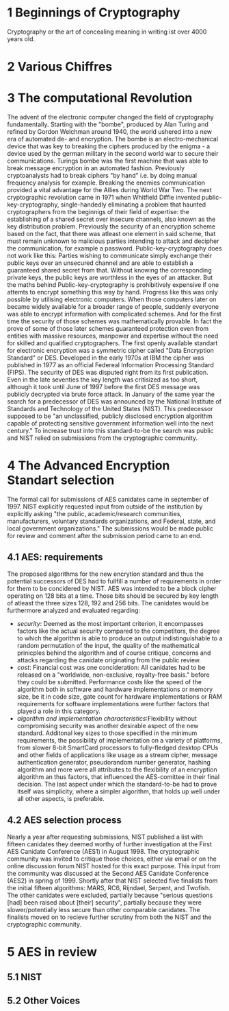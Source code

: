 # 1 Beginnings of Cryptography

Cryptography or the art of concealing meaning in writing ist over 4000 years old. 

# 2 Various Chiffres

# 3 The computational Revolution

The advent of the electronic computer changed the field of cryptography fundamentally. Starting with the "bombe", produced by Alan Turing and refined by Gordon Welchman around 1940, the world ushered into a new era of automated de- and encryption. 
The bombe is an electro-mechanical device that was key to breaking the ciphers produced by the enigma - a device used by the german military in the second world war to secure their communications. Turings bombe was the first machine that was able to break message encryption in an automated fashion. Previously cryptoanalysts had to break ciphers "by hand" i.e. by doing manual frequency analysis for example. Breaking the enemies communication provided a vital advantage for the Allies during World War Two.
The next cryptographic revolution came in 1971 when Whitfield Diffie invented public-key-cryptography, single-handedly eliminating a problem that haunted cryptographers from the beginnigs of their field of expertise: the establishing of a shared secret over insecure channels, also known as the key distribution problem. Previously the security of an encryption scheme based on the fact, that there was atleast one element in said scheme, that must remain unknown to malicious parties intending to attack and decipher the communication, for example a password. Public-key-cryptography does not work like this: Parties wishing to communicate simply exchange their public keys over an unsecured channel and are able to establish a guaranteed shared secret from that. Without knowing the corresponding private keys, the public keys are worthless in the eyes of an attacker. But the maths behind Public-key-cryptography is prohibitively expensive if one attemts to encrypt something this way by hand. Progress like this was only possible by utilising electronic computers.
When those computers later on became widely available for a broader range of people, suddenly everyone was able to encrypt information with complicated schemes. And for the first time the security of those schemes was mathematically provable. In fact the prove of some of those later schemes guaranteed protection even from entities with massive resources, manpower and expertise without the need for skilled and qualified cryptographers. 
The first openly available standart for electronic encryption was a symmetric cipher called "Data Encryption Standard" or DES. Developed in the early 1970s at IBM the cipher was published in 1977 as an official Federeal Information Processing Standard (FIPS). The security of DES was disputed right from its first publication. Even in the late seventies the key length was critisized as too short, although it took until June of 1997 before the first DES message was publicly decrypted via brute force attack. In January of the same year the search for a predecessor of DES was announced by the National Institute of Standards and Technology of the United States (NIST). This predecessor supposed to be "an unclassified, publicly disclosed encryption algorithm capable of protecting sensitive government information well into the next century." To increase trust into this standard-to-be the search was public and NIST relied on submissions from the cryptographic community. 

# 4 The Advanced Encryption Standart selection

The formal call for submissions of AES canidates came in september of 1997. NIST explicitly requested input from outside of the institution by explicitly asking "the public, academic/research communities, manufacturers, voluntary standards organizations, and Federal, state, and local government organizations." The submissions would be made public for review and comment after the submission period came to an end.

## 4.1 AES: requirements

The proposed algorithms for the new encrytion standard and thus the potential successors of DES had to fullfill a number of requirements in order for them to be concidered by NIST.
AES was intended to be a block cipher operating on 128 bits at a time. Those bits should be secured by key length of atleast the three sizes 128, 192 and 256 bits. 
The canidates would be furthermore analyzed and evaluated regarding:

* *security*: Deemed as the most important criterion, it encompasses factors like the actual security compared to the competitors, the degree to which the algorithm is able to produce an output indistinguishable to a random permutation of the input, the quality of the mathematical prinicples behind the algorithm and of course critique, concerns and attacks regarding the canidate originating from the public review.
* *cost*: Financial cost was one concideration: All canidates had to be released on a "worldwide, non-exclusive, royalty-free basis." before they could be submitted. Performance costs like the speed of the algorithm both in software and hardware implementations or memory size, be it in code size, gate count for hardware implementations or RAM requirements for software implementations were further factors that played a role in this category.
* *algorithm and implementation characteristics*:Flexibility without compromising security was another desirable aspect of the new standard. Additonal key sizes to those specified in the minimum requirements, the possibility of implementation on a variety of platforms, from slower 8-bit SmartCard processors to fully-fledged desktop CPUs and other fields of applications like usage as a stream cipher, message authentication generator, pseudorandom number generator, hashing algorithm and more were all attributes to the flexibility of an encryption algorithm an thus factors, that influenced the AES-comittee in their final decision. The last aspect under which the standard-to-be had to prove itself was simplicity, where a simpler algorithm, that holds up well under all other aspects, is preferable.

## 4.2 AES selection process

Nearly a year after requesting submissions, NIST published a list with fifteen canidates they deemed worthy of further investigation at the First AES Canidate Conference (AES1) in August 1998. The cryptographic community was invited to critique those choices, either via email or on the online discussion forum NIST hosted for this exact purpose. This input from the community was discussed at the Second AES Canidate Conference (AES2) in spring of 1999. Shortly after that NIST selected five finalists from the initial fifteen algorithms: MARS, RC6, Rijndael, Serpent, and Twofish.
The other canidates were excluded, partially because "serious questions \[had\] been raised about \[their\] security", partially because they were slower/potentially less secure than other comparable canidates.
The finalists moved on to recieve further scrutiny from both the NIST and the cryptographic community.

# 5 AES in review
## 5.1 NIST
## 5.2 Other Voices



